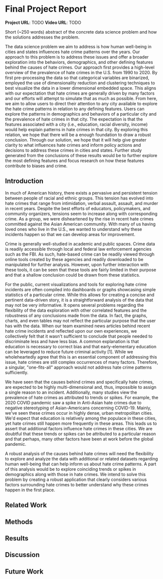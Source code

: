 # Final Project Report

**Project URL**: TODO
**Video URL**: TODO

Short (~250 words) abstract of the concrete data science problem and how the solutions addresses the problem.

The data science problem we aim to address is how human well-being in cities and states influences hate crime patterns over the years. Our approach to this problem is to address these issues and offer a broader exploration into the behaviors, demographics, and other defining features behind the causes of hate crimes. Our approach first provides a high-level overview of the prevalence of hate crimes in the U.S. from 1990 to 2020. By first pre-processing the data so that categorical variables are binarized, employed the use of dimensionality reduction and clustering techniques to best visualize the data in a lower dimensional embedded space. This aligns with our expectation that hate crimes are generally driven by many factors and our efforts will attempt to simulate that as much as possible. From here, we aim to allow users to direct their attention to any city available to explore the hate crime patterns in relation to any defining features. Users can explore the patterns in demographics and behaviors of a particular city and the prevalence of hate crimes in that city. The expectation is that the features associated with a city (i.e., education, racial diversity, income) would help explain patterns in hate crimes in that city. By exploring this relation, we hope that there will be a enough foundation to draw a robust conclusion. Through our solution, we hope that it will help give greater clarity to what influences hate crimes and inform policy actions and decisions to address these crimes in cities and states. Further study generated from the conclusions of these results would be to further explore the most defining features and focus research on how these features contribute to biases and crime. 

## Introduction

In much of American history, there exists a pervasive and persistent tension between people of racial and ethnic groups. This tension has evolved into hate crimes that range from intimidation, verbal assault, assault, and murder in recent years. Despite the best efforts of educators, policymakers, and community organizers, tensions seem to increase along with corresponding crime. As a group, we were disheartened by the rise in recent hate crimes committed against the Asian American community. With many of us having loved ones who live in the U.S., we wanted to understand why these incidents happen so that we can develop areas for improvement. 

Crime is generally well-studied in academic and public spaces. Crime data is readily accessible through local and federal law enforcement agencies such as the FBI. As such, hate-based crime can be readily viewed through online tools created by these agencies and readily downloaded to be manipulated for further analysis. However, upon further interaction with these tools, it can be seen that these tools are fairly limited in their purpose and that a shallow conclusion could be drawn from these statistics. 

For the public, current visualizations and tools for exploring hate crime incidents are often compiled into dashboards or graphs showcasing simple statistics of a particular crime. While this allows for creating a concise and pertinent data-driven story, it is a straightforward analysis of the data that may not be very informative. It opens several problems regarding the flexibility of the data exploration with other correlated features and the robustness of any conclusions made from the data. In fact, the graphs, charts, and even tables may not reflect the particular purpose that the user has with the data. When our team examined news articles behind recent hate crime incidents and reflected upon our own experiences, we collectively felt that it wasn't sufficient to conclude that people needed to discriminate less and have less bias. A common explanation is that education is necessary to correct bias and that early-elementary education can be leveraged to reduce future criminal activity [1]. While we wholeheartedly agree that this is an essential component of addressing this issue, hate crimes are still complex occurrences of many factors. Therefore, a singular, "one-fits-all" approach would not address hate crime patterns sufficiently. 

We have seen that the causes behind crimes and specifically hate crimes, are expected to be highly multi-dimensional and, thus, impossible to assign a single reason to an incident. Additionally, many studies view the prevalence of hate crimes as attributed to trends or spikes. For example, the 2020 COVID pandemic saw a spike in Anti-Asian hate crimes due to negative stereotyping of Asian-Americans concerning COVID-19. Mainly, we've seen these crimes occur in highly dense, urban metropolitan cities. We'd expect that education is relatively among the populace in these cities, yet hate crimes still happen more frequently in these areas. This leads us to assert that additional factors influence hate crimes in these cities. We are doubtful that these trends or spikes can be attributed to a particular reason and that perhaps, many other factors have been at work before the global pandemic. 

 A robust analysis of the causes behind hate crimes will need the flexibility to explore and analyze the data with additional or related datasets regarding human well-being that can help inform us about hate crime patterns. A part of this analysis would be to explore coinciding trends or spikes in demographics along with those in hate crimes. We intend to solve this problem by creating a robust application that clearly considers various factors surrounding hate crimes to better understand why these crimes happen in the first place. 



## Related Work

## Methods

## Results

## Discussion

## Future Work
